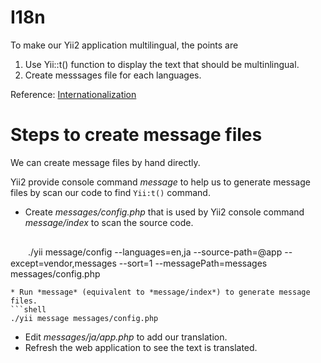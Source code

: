 # I18n

To make our Yii2 application multilingual, the points are
1. Use Yii::t() function to display the text that should be multinlingual.
2. Create messsages file for each languages.

Reference: [Internationalization](https://www.yiiframework.com/doc/guide/2.0/en/tutorial-i18n)

# Steps to create message files

We can create message files by hand directly.

Yii2 provide console command *message* to help us to generate message files by scan our code to find `Yii:t()` command. 

* Create *messages/config.php* that is used by Yii2 console command *message/index* to scan the source code.
  ```shell
　　./yii message/config --languages=en,ja --source-path=@app --except=vendor,messages --sort=1 --messagePath=messages messages/config.php
  ```
* Run *message* (equivalent to *message/index*) to generate message files.
  ```shell
  ./yii message messages/config.php
  ```
* Edit *messages/ja/app.php* to add our translation.
* Refresh the web application to see the text is translated.